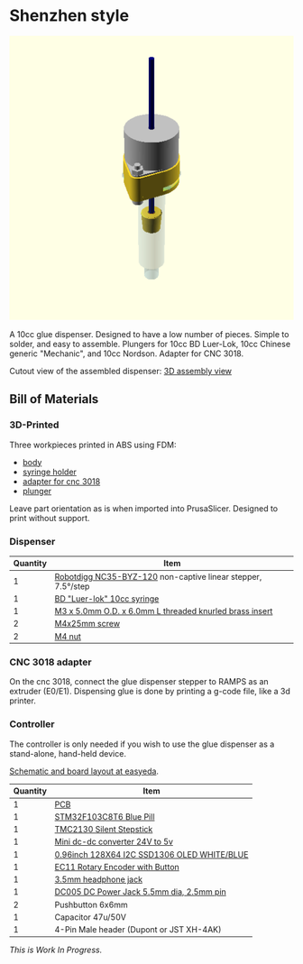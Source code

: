 # Shenzhen style

![](doc/assembly-drawing.png) 

A 10cc glue dispenser. Designed to have a low number of pieces. Simple to solder, and easy to assemble. Plungers for 10cc BD Luer-Lok, 10cc Chinese generic "Mechanic", and 10cc Nordson. Adapter for CNC 3018.

Cutout view of the assembled dispenser: [3D assembly view](stl/assembly.stl)

## Bill of Materials
### 3D-Printed
Three workpieces printed in ABS using FDM:

- [body](stl/body.stl)
- [syringe holder](stl/syringe_holder.stl)
- [adapter for cnc 3018](stl/cnc3018_adapter.stl)
- [plunger](stl/plunger.stl)

Leave part orientation as is when imported into PrusaSlicer. Designed to print without support.

### Dispenser

Quantity|Item
--------|----
1|[Robotdigg NC35-BYZ-120](https://www.robotdigg.com/product/1147/12V-35-captive-or-non-captive-linear-pm-stepper-motor) non-captive linear stepper, 7.5°/step
1|[BD "Luer-lok" 10cc syringe](https://www.aliexpress.com/item/32851064915.html)
1|[M3 x 5.0mm O.D. x 6.0mm L threaded knurled brass insert](https://www.aliexpress.com/item/4000232858343.html)
2|[M4x25mm screw](https://www.aliexpress.com/item/4000197066058.html)
2|[M4 nut](https://www.aliexpress.com/item/32959149109.html)

### CNC 3018 adapter
On the cnc 3018, connect the glue dispenser stepper to RAMPS as an extruder (E0/E1). Dispensing glue is done by printing a g-code file, like a 3d printer.

### Controller
The controller is only needed if you wish to use the glue dispenser as a stand-alone, hand-held device. 

[Schematic and board layout at easyeda](http://easyeda.com/koendv/stepper-controller).

Quantity|Item
--------|----
1|[PCB](https://jlcpcb.com/)
1|[STM32F103C8T6 Blue Pill](http://www.aliexpress.com/item/32981849126.html)
1|[TMC2130 Silent Stepstick](https://www.aliexpress.com/item/32970150483.html)
1|[Mini dc-dc converter 24V to 5v](https://www.aliexpress.com/item/32796268715.html)
1|[0.96inch 128X64 I2C SSD1306 OLED WHITE/BLUE](https://www.aliexpress.com/item/32830523451.html)
1|[EC11 Rotary Encoder with Button](https://www.aliexpress.com/item/32915420023.html)
1|[3.5mm headphone jack](https://www.aliexpress.com/item/4000309078079.html)
1|[DC005 DC Power Jack 5.5mm dia, 2.5mm pin](https://www.aliexpress.com/item/4000034340966.html)
2|Pushbutton 6x6mm
1|Capacitor 47u/50V
1|4-Pin Male header (Dupont or JST XH-4AK)


*This is Work In Progress.*
